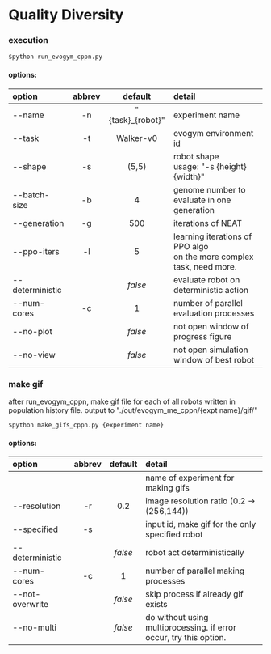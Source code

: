 # Quality Diversity


### execution
```
$python run_evogym_cppn.py
```
#### options:
| option          | abbrev  | default         | detail  |
| :---            | :---:   | :---:           | :---    |
| --name          | -n      | "{task}_{robot}"| experiment name |
| --task          | -t      | Walker-v0       | evogym environment id |
| --shape         | -s      | (5,5)           | robot shape <br> usage: "-s {height} {width}" |
| --batch-size    | -b      | 4               | genome number to evaluate in one generation |
| --generation    | -g      | 500             | iterations of NEAT |
| --ppo-iters     | -l      | 5               | learning iterations of PPO algo <br> on the more complex task, need more. |
| --deterministic |         | *false*         | evaluate robot on deterministic action |
| --num-cores     | -c      | 1               | number of parallel evaluation processes |
| --no-plot       |         | *false*         | not open window of progress figure |
| --no-view       |         | *false*         | not open simulation window of best robot |

### make gif
after run_evogym_cppn, make gif file for each of all robots written in population history file.
output to "./out/evogym_me_cppn/{expt name}/gif/"
```
$python make_gifs_cppn.py {experiment name}
```
#### options:
| option          | abbrev  | default | detail  |
| :---            | :---:   | :---:   | :---    |
|                 |         |         | name of experiment for making gifs |
| --resolution    | -r      | 0.2     | image resolution ratio (0.2 -> (256,144)) |
| --specified     | -s      |         | input id, make gif for the only specified robot |
| --deterministic |         | *false* | robot act deterministically |
| --num-cores     | -c      | 1       | number of parallel making processes |
| --not-overwrite |         | *false* | skip process if already gif exists |
| --no-multi      |         | *false* | do without using multiprocessing. if error occur, try this option. |
